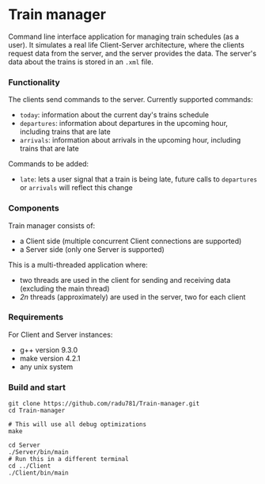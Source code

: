 # Train manager
Command line interface application for managing train schedules (as a user).
It simulates a real life Client-Server architecture, where the clients request data from the server, and the server provides the data. The server's data about the trains is stored in an `.xml` file.

### Functionality
The clients send commands to the server.
Currently supported commands:
- `today`: information about the current day's trains schedule
- `departures`: information about departures in the upcoming hour, including trains that are late
- `arrivals`: information about arrivals in the upcoming hour, including trains that are late

Commands to be added:
- `late`: lets a user signal that a train is being late, future calls to `departures` or `arrivals` will reflect this change

### Components
Train manager consists of:
- a Client side (multiple concurrent Client connections are supported)
- a Server side (only one Server is supported)

This is a multi-threaded application where:
- two threads are used in the client for sending and receiving data (excluding the main thread)
- _2n_ threads (approximately) are used in the server, two for each client

### Requirements
For Client and Server instances:
- g++ version 9.3.0
- make version 4.2.1
- any unix system

### Build and start
```shell
git clone https://github.com/radu781/Train-manager.git
cd Train-manager

# This will use all debug optimizations
make

cd Server
./Server/bin/main
# Run this in a different terminal
cd ../Client
./Client/bin/main
```
